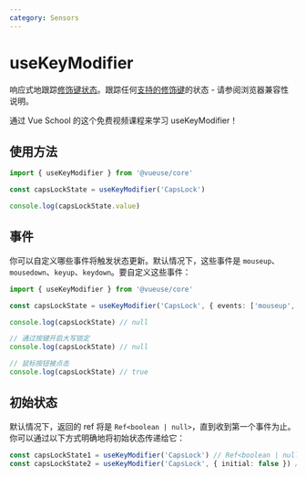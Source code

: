 ```yaml
---
category: Sensors
---
```


# useKeyModifier

响应式地跟踪[修饰键状态](https://developer.mozilla.org/en-US/docs/Web/API/KeyboardEvent/getModifierState)。跟踪任何[支持的修饰键](https://developer.mozilla.org/en-US/docs/Web/API/KeyboardEvent/getModifierState#browser_compatibility)的状态 - 请参阅浏览器兼容性说明。

<CourseLink href="https://vueschool.io/lessons/alt-drag-to-clone-tasks?friend=vueuse">通过 Vue School 的这个免费视频课程来学习 useKeyModifier！</CourseLink>

## 使用方法

```ts
import { useKeyModifier } from '@vueuse/core'

const capsLockState = useKeyModifier('CapsLock')

console.log(capsLockState.value)
```

## 事件

你可以自定义哪些事件将触发状态更新。默认情况下，这些事件是 `mouseup`、`mousedown`、`keyup`、`keydown`。要自定义这些事件：

```ts
import { useKeyModifier } from '@vueuse/core'

const capsLockState = useKeyModifier('CapsLock', { events: ['mouseup', 'mousedown'] })

console.log(capsLockState) // null

// 通过按键开启大写锁定
console.log(capsLockState) // null

// 鼠标按钮被点击
console.log(capsLockState) // true
```

## 初始状态

默认情况下，返回的 ref 将是 `Ref<boolean | null>`，直到收到第一个事件为止。你可以通过以下方式明确地将初始状态传递给它：

```ts
const capsLockState1 = useKeyModifier('CapsLock') // Ref<boolean | null>
const capsLockState2 = useKeyModifier('CapsLock', { initial: false }) // Ref<boolean>
```
